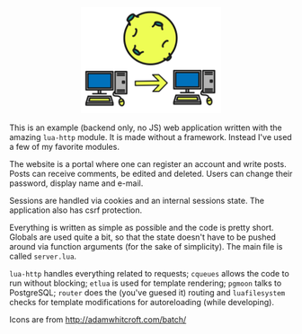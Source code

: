 <p align="center"> <img src="img.png" width="250"> </p>

This is an example (backend only, no JS) web application written with the amazing
`lua-http` module. It is made without a framework. Instead I've used a few of my favorite
modules.

The website is a portal where one can register an account and write posts.
Posts can receive comments, be edited and deleted.
Users can change their password, display name and e-mail.

Sessions are handled via cookies and an internal sessions state. The application also has
csrf protection.

Everything is written as simple as possible and the code is pretty short.
Globals are used quite a bit, so that the state doesn't have to be pushed around via
function arguments (for the sake of simplicity).
The main file is called `server.lua`.

`lua-http` handles everything related to requests; `cqueues` allows the code to run
without blocking; `etlua` is used for template rendering; `pgmoon` talks to PostgreSQL;
`router` does the (you've guesed it) routing and `luafilesystem` checks for template modifications
for autoreloading (while developing).

Icons are from http://adamwhitcroft.com/batch/
